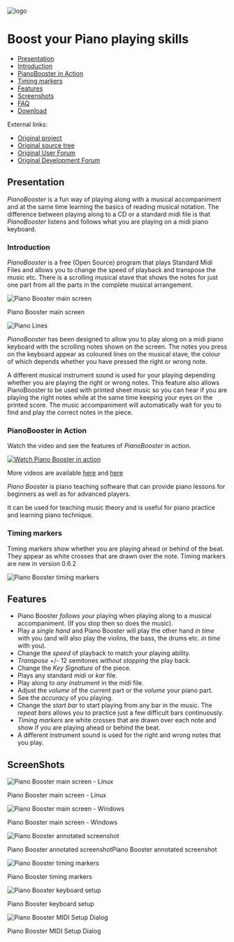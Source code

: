 ![logo](../logo/Logotype_horizontal.png)


# Boost your Piano playing skills

- [Presentation](#presentation)
- [Introduction](#introduction)
- [PianoBooster in Action](#pianoBooster-in-action)
- [Timing markers](#timing-markers)
- [Features](#features)
- [Screenshots](#screenshots)
- [FAQ](faq.md)
- [Download](download.md)

External links:
- [Original project](http://pianobooster.sourceforge.net)
- [Original source tree](http://sourceforge.net/projects/pianobooster/)
- [Original User Forum](http://piano-booster.2625608.n2.nabble.com/Piano-Booster-Users-f1591936.html)
- [Original Development Forum](http://piano-booster.2625608.n2.nabble.com/Piano-Booster-Development-f2625691.html)

## Presentation

*PianoBooster* is a fun way of playing along with a musical accompaniment and at
the same time learning the basics of reading musical notation.  The difference
between playing along to a CD or a standard midi file is that *PianoBooster*
listens and follows what you are playing on a midi piano keyboard.

### Introduction
*PianoBooster* is a free (Open Source) program that plays Standard Midi Files
and allows you to change the speed of playback
and transpose the music etc.
There is a scrolling musical stave that shows the notes for just one part
from all the parts in the complete musical arrangement.

![Piano Booster main screen](images/LinuxScreenShot.png)

Piano Booster main screen

![Piano Lines](images/pianolines.png)

*PianoBooster* has been designed to allow you to play along on a midi piano
keyboard with the scrolling notes shown on the screen. The notes you press on
the keyboard appear as coloured lines on the musical stave, the colour of which
depends whether you have pressed the right or wrong note.

A different musical instrument sound is used for your playing depending whether
you are playing the right or wrong notes. This feature also allows
PianoBooster to be used with printed sheet music so you can hear if you are
playing the right notes while at the same time keeping your eyes on the printed
score. The music accompaniment will automatically wait for you to find and play
the correct notes in the piece.


### PianoBooster in Action

Watch the video and see the features of *PianoBooster* in action.

[![Watch Piano Booster in
action](http://img.youtube.com/vi/UGbfm8Tv-20/0.jpg)](http://www.youtube.com/watch?v=UGbfm8Tv-20)

More videos are available [here](https://www.youtube.com/watch?v=7YaDllVreuM) and [here](https://www.youtube.com/watch?v=58iw8nu3EOM)

*Piano Booster* is piano teaching software that can provide piano lessons for
beginners as well as for advanced players.

It can be used for teaching music theory and is useful for piano practice and
learning piano technique.

### Timing markers

Timing markers show whether you are playing ahead or behind of the beat.
They appear as white crosses that are drawn over the note.
Timing markers are new in version 0.6.2

![Piano Booster timing markers](images/timingmarkers.jpeg)

## Features

- Piano Booster *follows your* playing when playing along to a musical  accompaniment. (If you stop then so does the music).
- Play a *single hand* and Piano Booster will play the other hand *in time* with you (and will also play the violins, the bass, the drums etc. *in time* with you).
- Change the *speed* of playback to match your playing ability.
- *Transpose* +/- 12 semitones *without stopping* the play back.
- Change the *Key Signature* of the piece.
- Plays any standard *midi* or *kar* file.
- Play along to *any instrument* in the midi file.
- Adjust the *volume* of the current part or the *volume* your piano part.
- See the *accuracy* of you playing.
- Change the *start bar* to start playing from any bar in the music. The *repeat bars* allows you to practice just a few difficult bars continuously.
- *Timing markers* are white crosses that are drawn over each note and show if you are playing ahead or behind the beat.
- A different instrument sound is used for the right and wrong notes that you play.

## ScreenShots

![Piano Booster main screen - Linux](images/LinuxScreenShot.png)

Piano Booster main screen - Linux

![Piano Booster main screen - Windows](images/WindowsScreenShot.jpeg)

Piano Booster main screen - Windows

![Piano Booster annotated screenshot](images/LinuxScreenShotAnnotated.png)

Piano Booster annotated screenshotPiano Booster annotated screenshot

![Piano Booster timing markers](images/timingmarkers.jpeg)

Piano Booster timing markers

![Piano Booster keyboard setup](images/keyboardsetup.png)

Piano Booster keyboard setup

![Piano Booster MIDI Setup Dialog](images/midisetup.png)

Piano Booster MIDI Setup Dialog
